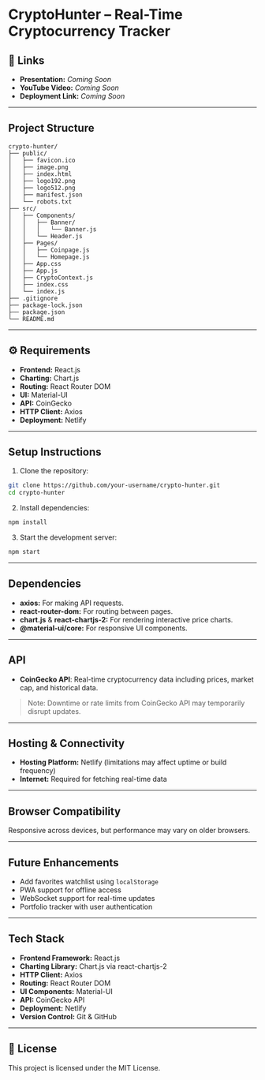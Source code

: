
# CryptoHunter – Real-Time Cryptocurrency Tracker

## 🔗 Links
- **Presentation:** _Coming Soon_
- **YouTube Video:** _Coming Soon_
- **Deployment Link:** _Coming Soon_

---

##  Project Structure
```
crypto-hunter/
├── public/
│   ├── favicon.ico
│   ├── image.png
│   ├── index.html
│   ├── logo192.png
│   ├── logo512.png
│   ├── manifest.json
│   └── robots.txt
├── src/
│   ├── Components/
│   │   ├── Banner/
│   │   │   └── Banner.js
│   │   └── Header.js
│   ├── Pages/
│   │   ├── Coinpage.js
│   │   └── Homepage.js
│   ├── App.css
│   ├── App.js
│   ├── CryptoContext.js
│   ├── index.css
│   └── index.js
├── .gitignore
├── package-lock.json
├── package.json
└── README.md
```

---

## ⚙️ Requirements
- **Frontend:** React.js
- **Charting:** Chart.js
- **Routing:** React Router DOM
- **UI:** Material-UI
- **API:** CoinGecko
- **HTTP Client:** Axios
- **Deployment:** Netlify

---

## Setup Instructions
1. Clone the repository:
```bash
git clone https://github.com/your-username/crypto-hunter.git
cd crypto-hunter
```

2. Install dependencies:
```bash
npm install
```

3. Start the development server:
```bash
npm start
```

---

##  Dependencies
- **axios:** For making API requests.
- **react-router-dom:** For routing between pages.
- **chart.js** & **react-chartjs-2:** For rendering interactive price charts.
- **@material-ui/core:** For responsive UI components.

---

##  API
- **CoinGecko API**: Real-time cryptocurrency data including prices, market cap, and historical data.
> Note: Downtime or rate limits from CoinGecko API may temporarily disrupt updates.

---

##  Hosting & Connectivity
- **Hosting Platform:** Netlify (limitations may affect uptime or build frequency)
- **Internet:** Required for fetching real-time data

---

##  Browser Compatibility
Responsive across devices, but performance may vary on older browsers.

---

##  Future Enhancements
- Add favorites watchlist using `localStorage`
- PWA support for offline access
- WebSocket support for real-time updates
- Portfolio tracker with user authentication

---

##  Tech Stack
- **Frontend Framework:** React.js
- **Charting Library:** Chart.js via react-chartjs-2
- **HTTP Client:** Axios
- **Routing:** React Router DOM
- **UI Components:** Material-UI
- **API:** CoinGecko API
- **Deployment:** Netlify
- **Version Control:** Git & GitHub

---

## 📄 License
This project is licensed under the MIT License.
